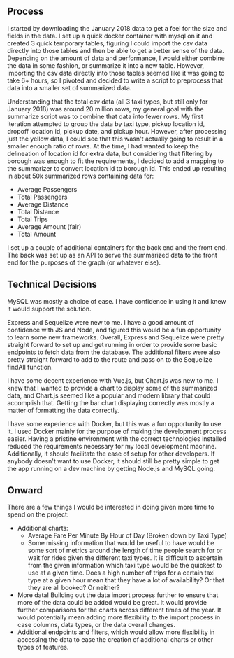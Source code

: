 ## Process

I started by downloading the January 2018 data to get a feel for the size and fields in the data.  I set up a quick docker container with mysql on it and created 3 quick temporary tables, figuring I could import the csv data directly into those tables and then be able to get a better sense of the data.  Depending on the amount of data and performance, I would either combine the data in some fashion, or summarize it into a new table.  However, importing the csv data directly into those tables seemed like it was going to take 6+ hours, so I pivoted and decided to write a script to preprocess that data into a smaller set of summarized data.

Understanding that the total csv data (all 3 taxi types, but still only for January 2018) was around 20 million rows, my general goal with the summarize script was to combine that data into fewer rows.  My first iteration attempted to group the data by taxi type, pickup location id, dropoff location id, pickup date, and pickup hour.  However, after processing just the yellow data, I could see that this wasn't actually going to result in a smaller enough ratio of rows.  At the time, I had wanted to keep the delineation of location id for extra data, but considering that filtering by borough was enough to fit the requirements, I decided to add a mapping to the summarizer to convert location id to borough id.  This ended up resulting in about 50k summarized rows containing data for:

- Average Passengers
- Total Passengers
- Average Distance
- Total Distance
- Total Trips
- Average Amount (fair)
- Total Amount

I set up a couple of additional containers for the back end and the front end.  The back was set up as an API to serve the summarized data to the front end for the purposes of the graph (or whatever else).

## Technical Decisions

MySQL was mostly a choice of ease.  I have confidence in using it and knew it would support the solution.

Express and Sequelize were new to me.  I have a good amount of confidence with JS and Node, and figured this would be a fun opportunity to learn some new frameworks.  Overall, Express and Sequelize were pretty straight forward to set up and get running in order to provide some basic endpoints to fetch data from the database.  The additional filters were also pretty straight forward to add to the route and pass on to the Sequelize findAll function.

I have some decent experience with Vue.js, but Chart.js was new to me.  I knew that I wanted to provide a chart to display some of the summarized data, and Chart.js seemed like a popular and modern library that could accomplish that.  Getting the bar chart displaying correctly was mostly a matter of formatting the data correctly.

I have some experience with Docker, but this was a fun opportunity to use it.  I used Docker mainly for the purpose of making the development process easier.  Having a pristine environment with the correct technologies installed reduced the requirements necessary for my local development machine.  Additionally, it should facilitate the ease of setup for other developers.  If anybody doesn't want to use Docker, it should still be pretty simple to get the app running on a dev machine by getting Node.js and MySQL going.

## Onward

There are a few things I would be interested in doing given more time to spend on the project:

- Additional charts:
  - Average Fare Per Minute By Hour of Day (Broken down by Taxi Type)
  - Some missing information that would be useful to have would be some sort of metrics around the length of time people search for or wait for rides given the different taxi types.  It is difficult to ascertain from the given information which taxi type would be the quickest to use at a given time.  Does a high number of trips for a certain taxi type at a given hour mean that they have a lot of availability?  Or that they are all booked?  Or neither?
- More data!  Building out the data import process further to ensure that more of the data could be added would be great.  It would provide further comparisons for the charts across different times of the year.  It would potentially mean adding more flexibility to the import process in case columns, data types, or the data overall changes.
- Additional endpoints and filters, which would allow more flexibility in accessing the data to ease the creation of additional charts or other types of features.